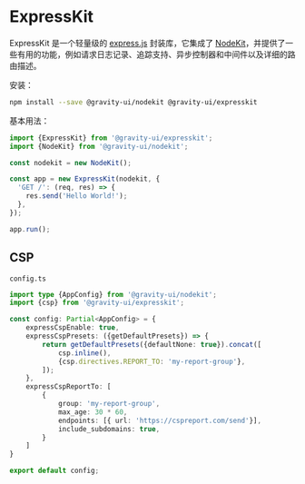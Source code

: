 # ExpressKit

ExpressKit 是一个轻量级的 [express.js](https://expressjs.com/) 封装库，它集成了 [NodeKit](https://github.com/gravity-ui/nodekit)，并提供了一些有用的功能，例如请求日志记录、追踪支持、异步控制器和中间件以及详细的路由描述。

安装：

```bash
npm install --save @gravity-ui/nodekit @gravity-ui/expresskit
```

基本用法：

```typescript
import {ExpressKit} from '@gravity-ui/expresskit';
import {NodeKit} from '@gravity-ui/nodekit';

const nodekit = new NodeKit();

const app = new ExpressKit(nodekit, {
  'GET /': (req, res) => {
    res.send('Hello World!');
  },
});

app.run();
```

## CSP

`config.ts`

```typescript
import type {AppConfig} from '@gravity-ui/nodekit';
import {csp} from '@gravity-ui/expresskit';

const config: Partial<AppConfig> = {
    expressCspEnable: true,
    expressCspPresets: ({getDefaultPresets}) => {
        return getDefaultPresets({defaultNone: true}).concat([
            csp.inline(),
            {csp.directives.REPORT_TO: 'my-report-group'},
        ]);
    },
    expressCspReportTo: [
        {
            group: 'my-report-group',
            max_age: 30 * 60,
            endpoints: [{ url: 'https://cspreport.com/send'}],
            include_subdomains: true,
        }
    ]
}

export default config;
```